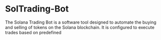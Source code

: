 # SolTrading-Bot
The Solana Trading Bot is a software tool designed to automate the buying and selling of tokens on the Solana blockchain. It is configured to execute trades based on predefined 
